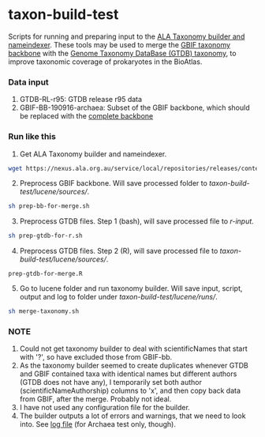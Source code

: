 # taxon-build-test
Scripts for running and preparing input to the [ALA Taxonomy builder and nameindexer](https://github.com/AtlasOfLivingAustralia/documentation/wiki/A-Guide-to-Getting-Names-into-the-ALA). These tools may be used to merge the [GBIF taxonomy backbone](https://www.gbif.org/dataset/d7dddbf4-2cf0-4f39-9b2a-bb099caae36c) with the [Genome Taxonomy DataBase (GTDB) taxonomy](https://gtdb.ecogenomic.org/about), to improve taxonomic coverage of prokaryotes in the BioAtlas.
### Data input
1. GTDB-RL-r95: GTDB release r95 data
2. GBIF-BB-190916-archaea: Subset of the GBIF backbone, which should be replaced with the [complete backbone](https://hosted-datasets.gbif.org/datasets/backbone/backbone-current.zip)
### Run like this
1. Get ALA Taxonomy builder and nameindexer.
```bash
wget https://nexus.ala.org.au/service/local/repositories/releases/content/au/org/ala/ala-name-matching/3.4/ala-name-matching-3.4.jar
```
2. Preprocess GBIF backbone. Will save processed folder to *taxon-build-test/lucene/sources/*.
```bash
sh prep-bb-for-merge.sh
```
3. Preprocess GTDB files. Step 1 (bash), will save processed file to *r-input*.
```bash
sh prep-gtdb-for-r.sh
```
4. Preprocess GTDB files. Step 2 (R), will save processed file to *taxon-build-test/lucene/sources/*.
```
prep-gtdb-for-merge.R
```
5. Go to lucene folder and run taxonomy builder. Will save input, script, output and log to folder under *taxon-build-test/lucene/runs/*.
```bash
sh merge-taxonomy.sh
```
### NOTE
1. Could not get taxonomy builder to deal with scientificNames that start with '?', so have excluded those from GBIF-bb.
2. As the taxonomy builder seemed to create duplicates whenever GTDB and GBIF contained taxa with identical names but different authors (GTDB does not have any), I temporarily set both author (scientificNameAuthorship) columns to 'x', and then copy back data from GBIF, after the merge. Probably not ideal.
3. I have not used any configuration file for the builder.
4. The builder outputs a lot of errors and warnings, that we need to look into. See [log file](https://github.com/biodiversitydata-se/taxon-build-test/blob/master/lucene/runs/201013-122115-gtdb-gbif-bb/run.log) (for Archaea test only, though).
